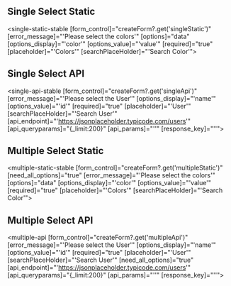 ## Single Select Static

<single-static-stable [form_control]="createForm?.get('singleStatic')" [error_message]="'Please select the colors'"
[options]="data" [options_display]="'color'" [options_value]="'value'" [required]="true"
[placeholder]="'Colors'" [searchPlaceHolder]="'Search Color'"></single-static-stable>

## Single Select API

<single-api-stable [form_control]="createForm?.get('singleApi')" [error_message]="'Please select the User'"
[options_display]="'name'" [options_value]="'id'" [required]="true" [placeholder]="'User'"
[searchPlaceHolder]="'Search User'" [api_endpoint]="'https://jsonplaceholder.typicode.com/users'"
[api_queryparams]="{\_limit:200}" [api_params]="''" [response_key]="''"></single-api-stable>

## Multiple Select Static

<multiple-static-stable [form_control]="createForm?.get('multipleStatic')" [need_all_options]="true"
[error_message]="'Please select the colors'" [options]="data" [options_display]="'color'"
[options_value]="'value'" [required]="true" [placeholder]="'Colors'"
[searchPlaceHolder]="'Search Color'"></multiple-static-stable>

## Multiple Select API

<multiple-api [form_control]="createForm?.get('multipleApi')" [error_message]="'Please select the User'"
[options_display]="'name'" [options_value]="'id'" [required]="true" [placeholder]="'User'"
[searchPlaceHolder]="'Search User'" [need_all_options]="true" [api_endpoint]="'https://jsonplaceholder.typicode.com/users'"
[api_queryparams]="{\_limit:200}" [api_params]="''" [response_key]="''"></multiple-api>
